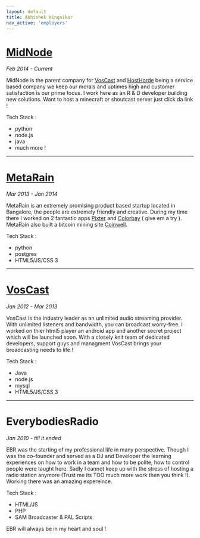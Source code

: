 ```yaml
---
layout: default
title: Abhishek Hingnikar
nav_active: 'employers'
---
```


[MidNode](http://midnode.com/)
=======
*Feb 2014 - Current*

MidNode is the parent company for [VosCast](http://voscast.com/) and [HostHorde](http://hosthorde.com/) being a service based company we keep our morals and uptimes high and customer satisfaction is our prime focus. I work here as an R & D developer building new solutions. Want to host a minecraft or shoutcast server just click da link !

Tech Stack :

* python
* node.js
* java
* much more !

-------------------

[MetaRain](http://metarain.com/)
========
*Mar 2013 - Jan 2014*


MetaRain is an extremely promising product based startup located in Bangalore, the people are extremely friendly and creative. During my time there I worked on 2 fantastic apps [Pixter](http://pixter.in/) and [Colorbay](http://colorbay.me) ( give em a try ). MetaRain also built a bitcoin mining site [Coinwell](http://coinwell.in/).

Tech Stack :

* python 
* postgres
* HTML5/JS/CSS 3

-------------------


[VosCast](http://voscast.com/)
=======
*Jan 2012 - Mar 2013*

VosCast is the industry leader as an unlimited audio streaming provider. With unlimited listeners and bandwidth, you can broadcast worry-free. I worked on thier html5 player an android app and another secret project which will be launched soon. With a closely knit team of dedicated developers, support guys and managment VosCast brings your broadcasting needs to life !

Tech Stack :

* Java
* node.js
* mysql
* HTML5/JS/CSS 3

-------------------

EverybodiesRadio
================

*Jan 2010 - till it ended*

EBR was the starting of my professional life in many perspective. Though I was the co-founder and served as a DJ and Developer the learning experiences on how to work in a team and how to be polite, how to control people were taught here. Sadly I cannot keep up with the stress of hosting a radio station anymore (Trust me its TOO much more work then you think !). Working there was an amazing expereince.

Tech Stack :

* HTML/JS
* PHP
* SAM Broadcaster & PAL Scripts

EBR will always be in my heart and soul !